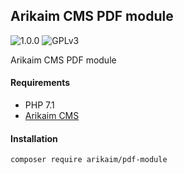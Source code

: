 ## Arikaim CMS PDF module
![1.0.0](https://img.shields.io/github/release/arikaim/pdf-module.svg)
![GPLv3](https://img.shields.io/badge/License-GPLv3-blue.svg)


Arikaim CMS PDF module


#### Requirements 
  * PHP 7.1
  * [Arikaim CMS](https://github.com/arikaim/arikaim)


#### Installation

```bash
composer require arikaim/pdf-module
```
